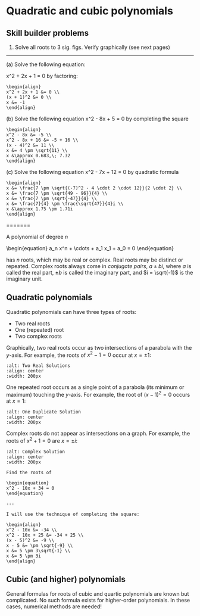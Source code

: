 # Quadratic and cubic polynomials
## Skill builder problems

1. Solve all roots to 3 sig. figs. Verify graphically (see next pages)

---

(a) Solve the following equation:

x^2 + 2x + 1 = 0
by factoring:

```{solution}
\begin{align}
x^2 + 2x + 1 &= 0 \\
(x + 1)^2 &= 0 \\
x &= -1
\end{align}
```

(b) Solve the following equation
x^2 - 8x + 5 = 0
by completing the square

```{solution}
\begin{align}
x^2 - 8x &= -5 \\
x^2 - 8x + 16 &= -5 + 16 \\
(x - 4)^2 &= 11 \\
x &= 4 \pm \sqrt{11} \\
x &\approx 0.683,\; 7.32
\end{align}
```

(c) Solve the following equation
x^2 - 7x + 12 = 0
by quadratic formula

```{solution}
\begin{align}
x &= \frac{7 \pm \sqrt{(-7)^2 - 4 \cdot 2 \cdot 12}}{2 \cdot 2} \\
x &= \frac{7 \pm \sqrt{49 - 96}}{4} \\
x &= \frac{7 \pm \sqrt{-47}}{4} \\
x &= \frac{7}{4} \pm \frac{\sqrt{47}}{4}i \\
x &\approx 1.75 \pm 1.71i
\end{align}
 ```
=======

A polynomial of degree $n$

\begin{equation}
a_n x^n + \cdots + a_1 x_1 + a_0 = 0
\end{equation}

has $n$ roots, which may be real or complex. Real roots may be distinct or
repeated. Complex roots always come in *conjugate pairs*, $a \pm bi$, where
*a* is called the real part, $\pm b$ is called the imaginary part, and
$i = \sqrt{-1}$ is the imaginary unit.

## Quadratic polynomials

Quadratic polynomials can have three types of roots:

- Two real roots
- One (repeated) root
- Two complex roots

Graphically, two real roots occur as two intersections of a parabola with the
*y*-axis. For example, the roots of $x^2 - 1 = 0$ occur at $x = \pm 1$:

```{image} ./_images/Two_Real_Solutions.png
:alt: Two Real Solutions
:align: center
:width: 200px
```

One repeated root occurs as a single point of a parabola (its minimum or
maximum) touching the *y*-axis. For example, the root of $(x-1)^2 = 0$ occurs at
$x = 1$:

```{image} ./_images/One_Duplicate_Solution.png
:alt: One Duplicate Solution
:align: center
:width: 200px
```

Complex roots do not appear as intersections on a graph. For example, the roots
of $x^2 + 1 = 0$ are $x = \pm i$:

```{image} ./_images/Complex_Solution.png
:alt: Complex Solution
:align: center
:width: 200px
```

```{example} Complex roots
Find the roots of

\begin{equation}
x^2 - 10x + 34 = 0
\end{equation}

---

I will use the technique of completing the square:

\begin{align}
x^2 - 10x &= -34 \\
x^2 - 10x + 25 &= -34 + 25 \\
(x - 5)^2 &= -9 \\
x - 5 &= \pm \sqrt{-9} \\
x &= 5 \pm 3\sqrt{-1} \\
x &= 5 \pm 3i
\end{align}
```

## Cubic (and higher) polynomials

General formulas for roots of cubic and quartic polynomials are known but
complicated. No such formula exists for higher-order polynomials. In these
cases, numerical methods are needed!
